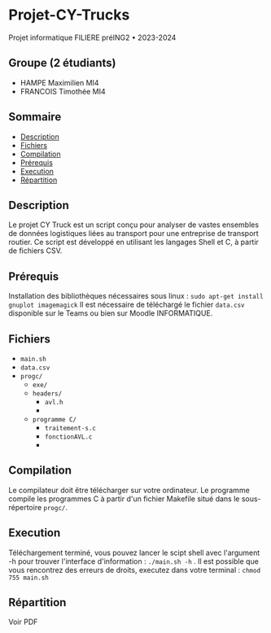 # Projet-CY-Trucks
Projet informatique FILIERE préING2 • 2023-2024

## Groupe (2 étudiants)
  - HAMPE Maximilien MI4
  - FRANCOIS Timothée MI4
## Sommaire
  - [Description](##Description)
  - [Fichiers](##Fichiers)
  - [Compilation](##Compilation)
  - [Prérequis](##Prérequis)
  - [Execution](##Execution)
  - [Répartition](##Répartition)
## Description
Le projet CY Truck est un script conçu pour analyser de vastes ensembles de données logistiques liées au transport pour une entreprise de transport routier. Ce script est développé en utilisant les langages Shell et C, à partir de fichiers CSV.
## Prérequis
Installation des bibliothèques nécessaires sous linux : 
`sudo apt-get install gnuplot imagemagick`
Il est nécessaire de téléchargé le fichier `data.csv` disponible sur le Teams ou bien sur Moodle INFORMATIQUE.
## Fichiers 
- `main.sh`
- `data.csv`
- `progc/`
    - `exe/` 
    - `headers/`
         - `avl.h`
         - 
    - `programme C/`
        - `traitement-s.c`
        - `fonctionAVL.c`
        -
   

## Compilation
Le compilateur doit être télécharger sur votre ordinateur.
Le programme compile les programmes C à partir d'un fichier Makefile situé dans le sous-répertoire `progc/`. 
## Execution
Téléchargement terminé, vous pouvez lancer le scipt shell avec l'argument -h pour trouver l'interface d'information : `./main.sh -h` .
Il est possible que vous rencontrez des erreurs de droits, executez dans votre terminal : 
`chmod 755 main.sh`
## Répartition
Voir PDF







